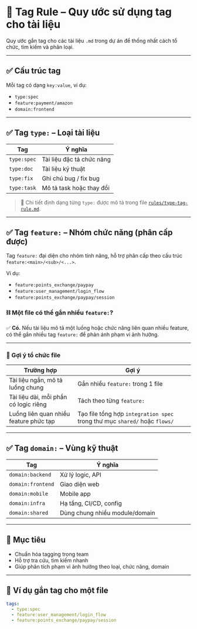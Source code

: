 # 📘 Tag Rule – Quy ước sử dụng tag cho tài liệu

Quy ước gắn tag cho các tài liệu `.md` trong dự án để thống nhất cách tổ chức, tìm kiếm và phân loại.

---

## ✅ Cấu trúc tag

Mỗi tag có dạng `key:value`, ví dụ:

- `type:spec`
- `feature:payment/amazon`
- `domain:frontend`

---

## ✅ Tag `type:` – Loại tài liệu

| Tag         | Ý nghĩa                     |
|-------------|-----------------------------|
| `type:spec` | Tài liệu đặc tả chức năng   |
| `type:doc`  | Tài liệu kỹ thuật           |
| `type:fix`  | Ghi chú bug / fix bug       |
| `type:task` | Mô tả task hoặc thay đổi    |

> 📌 Chi tiết định dạng từng `type:` được mô tả trong file [`rules/type-tag-rule.md`](https://github.com/tuanvh262-zigexn/apw_documents/blob/main/rules/type-tag-rule.md).

---

## ✅ Tag `feature:` – Nhóm chức năng (phân cấp được)

Tag `feature:` đại diện cho nhóm tính năng, hỗ trợ phân cấp theo cấu trúc `feature:<main>/<sub>/<...>`.

Ví dụ:

- `feature:points_exchange/paypay`
- `feature:user_management/login_flow`
- `feature:points_exchange/paypay/session`

### ⛓ Một file có thể gắn nhiều `feature:`?

✅ **Có.** Nếu tài liệu mô tả một luồng hoặc chức năng liên quan nhiều feature, có thể gắn nhiều tag `feature:` để phản ánh phạm vi ảnh hưởng.

---

### 📂 Gợi ý tổ chức file

| Trường hợp                                | Gợi ý                                                                 |
|-------------------------------------------|-----------------------------------------------------------------------|
| Tài liệu ngắn, mô tả luồng chung          | Gắn nhiều `feature:` trong 1 file                                     |
| Tài liệu dài, mỗi phần có logic riêng     | Tách theo từng `feature:`                                            |
| Luồng liên quan nhiều feature phức tạp    | Tạo file tổng hợp `integration spec` trong thư mục `shared/` hoặc `flows/` |

---

## ✅ Tag `domain:` – Vùng kỹ thuật

| Tag              | Ý nghĩa                          |
|------------------|----------------------------------|
| `domain:backend` | Xử lý logic, API                |
| `domain:frontend`| Giao diện web                   |
| `domain:mobile`  | Mobile app                      |
| `domain:infra`   | Hạ tầng, CI/CD, config          |
| `domain:shared`  | Dùng chung nhiều module/domain  |

---

## 🎯 Mục tiêu

- Chuẩn hóa tagging trong team
- Hỗ trợ tra cứu, tìm kiếm nhanh
- Giúp phân tích phạm vi ảnh hưởng theo loại, chức năng, domain

---

## 🧪 Ví dụ gắn tag cho một file

```yaml
tags:
  - type:spec
  - feature:user_management/login_flow
  - feature:points_exchange/paypay/session

